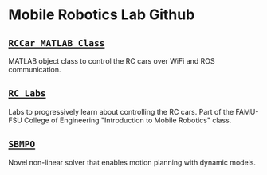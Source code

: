 # Mobile Robotics Lab Github

## [`RCCar MATLAB Class`](https://github.com/MobileRoboticsLab/rc-matlab-lib)

MATLAB object class to control the RC cars over WiFi and ROS communication.

## [`RC Labs`](https://github.com/MobileRoboticsLab/rc-labs)

Labs to progressively learn about controlling the RC cars. Part of the FAMU-FSU College of Engineering "Introduction to Mobile Robotics" class. 

## [`SBMPO`](https://github.com/MobileRoboticsLab/sbmpo)

Novel non-linear solver that enables motion planning with dynamic models.